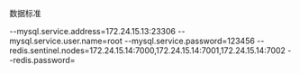 数据标准

--mysql.service.address=172.24.15.13:23306
--mysql.service.user.name=root
--mysql.service.password=123456
--redis.sentinel.nodes=172.24.15.14:7000,172.24.15.14:7001,172.24.15.14:7002
--redis.password=
